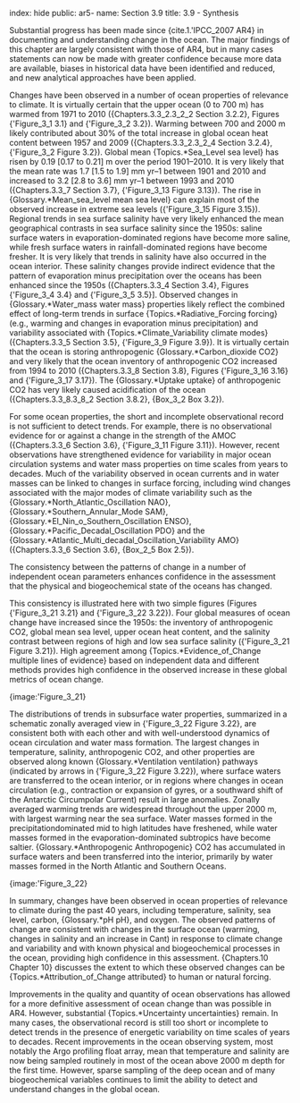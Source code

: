 index: hide
public: ar5-
name: Section 3.9
title: 3.9 - Synthesis

Substantial progress has been made since {cite.1.'IPCC_2007 AR4} in documenting and understanding change in the ocean. The major findings of this chapter are largely consistent with those of AR4, but in many cases statements can now be made with greater confidence because more data are available, biases in historical data have been identified and reduced, and new analytical approaches have been applied.

Changes have been observed in a number of ocean properties of relevance to climate. It is virtually certain that the upper ocean (0 to 700 m) has warmed from 1971 to 2010 ({Chapters.3.3_2.3_2_2 Section 3.2.2}, Figures {'Figure_3_1 3.1} and {'Figure_3_2 3.2}). Warming between 700 and 2000 m likely contributed about 30% of the total increase in global ocean heat content between 1957 and 2009 ({Chapters.3.3_2.3_2_4 Section 3.2.4}, {'Figure_3_2 Figure 3.2}). Global mean {Topics.*Sea_Level sea level} has risen by 0.19 [0.17 to 0.21] m over the period 1901–2010. It is very likely that the mean rate was 1.7 [1.5 to 1.9] mm yr–1 between 1901 and 2010 and increased to 3.2 [2.8 to 3.6] mm yr–1 between 1993 and 2010 ({Chapters.3.3_7 Section 3.7}, {'Figure_3_13 Figure 3.13}). The rise in {Glossary.*Mean_sea_level mean sea level} can explain most of the observed increase in extreme sea levels ({'Figure_3_15 Figure 3.15}). Regional trends in sea surface salinity have very likely enhanced the mean geographical contrasts in sea surface salinity since the 1950s: saline surface waters in evaporation-dominated regions have become more saline, while fresh surface waters in rainfall-dominated regions have become fresher. It is very likely that trends in salinity have also occurred in the ocean interior. These salinity changes provide indirect evidence that the pattern of evaporation minus precipitation over the oceans has been enhanced since the 1950s ({Chapters.3.3_4 Section 3.4}, Figures {'Figure_3_4 3.4} and {'Figure_3_5 3.5}]. Observed changes in {Glossary.*Water_mass water mass} properties likely reflect the combined effect of long-term trends in surface {Topics.*Radiative_Forcing forcing} (e.g., warming and changes in evaporation minus precipitation) and variability associated with {Topics.*Climate_Variability climate modes} ({Chapters.3.3_5 Section 3.5}, {'Figure_3_9 Figure 3.9}). It is virtually certain that the ocean is storing anthropogenic {Glossary.*Carbon_dioxide CO2} and very likely that the ocean inventory of anthropogenic CO2 increased from 1994 to 2010 ({Chapters.3.3_8 Section 3.8}, Figures {'Figure_3_16 3.16} and {'Figure_3_17 3.17}). The {Glossary.*Uptake uptake} of anthropogenic CO2 has very likely caused acidification of the ocean ({Chapters.3.3_8.3_8_2 Section 3.8.2}, {Box_3_2 Box 3.2}).

For some ocean properties, the short and incomplete observational record is not sufficient to detect trends. For example, there is no observational evidence for or against a change in the strength of the AMOC ({Chapters.3.3_6 Section 3.6}, {'Figure_3_11 Figure 3.11}). However, recent observations have strengthened evidence for variability in major ocean circulation systems and water mass properties on time scales from years to decades. Much of the variability observed in ocean currents and in water masses can be linked to changes in surface forcing, including wind changes associated with the major modes of climate variability such as the {Glossary.*North_Atlantic_Oscillation NAO}, {Glossary.*Southern_Annular_Mode SAM}, {Glossary.*El_Nin_o_Southern_Oscillation ENSO}, {Glossary.*Pacific_Decadal_Oscillation PDO} and the {Glossary.*Atlantic_Multi_decadal_Oscillation_Variability AMO} ({Chapters.3.3_6 Section 3.6}, {Box_2_5 Box 2.5}).

The consistency between the patterns of change in a number of independent ocean parameters enhances confidence in the assessment that the physical and biogeochemical state of the oceans has changed.

This consistency is illustrated here with two simple figures (Figures {'Figure_3_21 3.21} and {'Figure_3_22 3.22}). Four global measures of ocean change have increased since the 1950s: the inventory of anthropogenic CO2, global mean sea level, upper ocean heat content, and the salinity contrast between regions of high and low sea surface salinity ({'Figure_3_21 Figure 3.21}). High agreement among {Topics.*Evidence_of_Change multiple lines of evidence} based on independent data and different methods provides high confidence in the observed increase in these global metrics of ocean change.

{image:'Figure_3_21}

The distributions of trends in subsurface water properties, summarized in a schematic zonally averaged view in {'Figure_3_22 Figure 3.22}, are consistent both with each other and with well-understood dynamics of ocean circulation and water mass formation. The largest changes in temperature, salinity, anthropogenic CO2, and other properties are observed along known {Glossary.*Ventilation ventilation} pathways (indicated by arrows in {'Figure_3_22 Figure 3.22}), where surface waters are transferred to the ocean interior, or in regions where changes in ocean circulation (e.g., contraction or expansion of gyres, or a southward shift of the Antarctic Circumpolar Current) result in large anomalies. Zonally averaged warming trends are widespread throughout the upper 2000 m, with largest warming near the sea surface. Water masses formed in the precipitationdominated mid to high latitudes have freshened, while water masses formed in the evaporation-dominated subtropics have become saltier. {Glossary.*Anthropogenic Anthropogenic} CO2 has accumulated in surface waters and been transferred into the interior, primarily by water masses formed in the North Atlantic and Southern Oceans.

{image:'Figure_3_22}

In summary, changes have been observed in ocean properties of relevance to climate during the past 40 years, including temperature, salinity, sea level, carbon, {Glossary.*pH pH}, and oxygen. The observed patterns of change are consistent with changes in the surface ocean (warming, changes in salinity and an increase in Cant) in response to climate change and variability and with known physical and biogeochemical processes in the ocean, providing high confidence in this assessment. {Chapters.10 Chapter 10} discusses the extent to which these observed changes can be {Topics.*Attribution_of_Change attributed} to human or natural forcing.

Improvements in the quality and quantity of ocean observations has allowed for a more definitive assessment of ocean change than was possible in AR4. However, substantial {Topics.*Uncertainty uncertainties} remain. In many cases, the observational record is still too short or incomplete to detect trends in the presence of energetic variability on time scales of years to decades. Recent improvements in the ocean observing system, most notably the Argo profiling float array, mean that temperature and salinity are now being sampled routinely in most of the ocean above 2000 m depth for the first time. However, sparse sampling of the deep ocean and of many biogeochemical variables continues to limit the ability to detect and understand changes in the global ocean.
